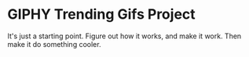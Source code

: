 # GIPHY Trending Gifs Project

It's just a starting point. Figure out how it works, and make it work. Then make it do something cooler.